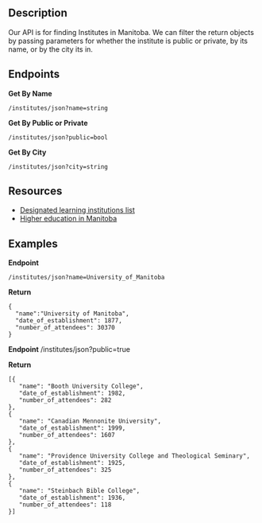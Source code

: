 
## Description

Our API is for finding Institutes in Manitoba. We can filter the return objects by passing parameters for whether the institute is public or private, by its name, or by the city its in.

## Endpoints

**Get By Name** 
   
    /institutes/json?name=string
    
**Get By Public or Private**
  
    /institutes/json?public=bool
    
 **Get By City**
 
    /institutes/json?city=string
  

## Resources
* [Designated learning institutions list](https://www.canada.ca/en/immigration-refugees-citizenship/services/study-canada/study-permit/prepare/designated-learning-institutions-list.html#wb-auto-24)
* [Higher education in Manitoba](https://en.wikipedia.org/wiki/Higher_education_in_Manitoba)

## Examples

**Endpoint**

    /institutes/json?name=University_of_Manitoba
    
**Return**

    {
      "name":"University of Manitoba",
      "date_of_establishment": 1877,
      "number_of_attendees": 30370
    }
**Endpoint**
    /institutes/json?public=true

**Return**

    [{
       "name": "Booth University College",
       "date_of_establishment": 1982,
       "number_of_attendees": 282
    },
    {
       "name": "Canadian Mennonite University",
       "date_of_establishment": 1999,
       "number_of_attendees": 1607
    },
    {
       "name": "Providence University College and Theological Seminary",
       "date_of_establishment": 1925,
       "number_of_attendees": 325
    },
    {
       "name": "Steinbach Bible College",
       "date_of_establishment": 1936,
       "number_of_attendees": 118
    }]

